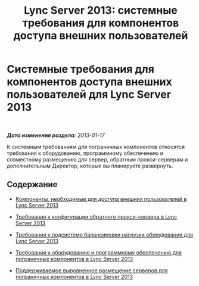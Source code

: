 ﻿---
title: 'Lync Server 2013: системные требования для компонентов доступа внешних пользователей'
TOCTitle: Системные требования для компонентов доступа внешних пользователей
ms:assetid: 4139b9a5-5b98-42a8-bfcc-6b371f1980db
ms:mtpsurl: https://technet.microsoft.com/ru-ru/library/Gg425919(v=OCS.15)
ms:contentKeyID: 49309568
ms.date: 05/19/2016
mtps_version: v=OCS.15
ms.translationtype: HT
---

# Системные требования для компонентов доступа внешних пользователей для Lync Server 2013

 

_**Дата изменения раздела:** 2013-01-17_

К системным требованиям для пограничных компонентов относятся требования к оборудованию, программному обеспечению и совместному размещению для сервер, обратным прокси-серверам и дополнительным Директор, которые вы планируете развернуть.

## Содержание

  - [Компоненты, необходимые для доступа внешних пользователей в Lync Server 2013](lync-server-2013-components-required-for-external-user-access.md)

  - [Требования к конфигурации обратного прокси-сервера в Lync Server 2013](lync-server-2013-configuration-requirements-for-reverse-proxy.md)

  - [Требования к подсистеме балансировки нагрузки оборудования для Lync Server 2013](lync-server-2013-hardware-load-balancer-requirements.md)

  - [Требования к оборудованию и программному обеспечению для пограничных компонентов в Lync Server 2013](lync-server-2013-hardware-and-software-requirements-for-edge-components.md)

  - [Поддерживаемое выровненное размещение серверов для пограничных компонентов в Lync Server 2013](lync-server-2013-supported-server-collocation-for-edge-components.md)

